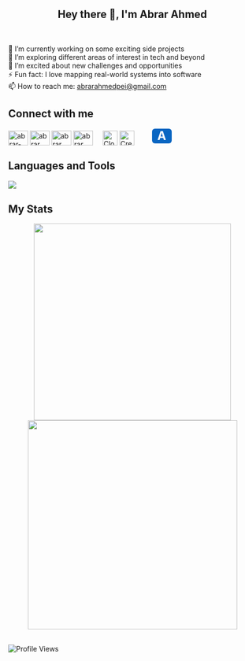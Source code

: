 <h2 align="center">Hey there 👋, I'm Abrar Ahmed</h2>
<div>&nbsp;</div>
<div>
  
🔭 I’m currently working on some exciting side projects  
🌱 I’m exploring different areas of interest in tech and beyond  
👯 I’m excited about new challenges and opportunities  
⚡ Fun fact: I love mapping real-world systems into software  
📫 How to reach me: abrarahmedpei@gmail.com  

## Connect with me

  <a href="https://linkedin.com/in/abrar2030" target="blank"><img align="center" src="https://raw.githubusercontent.com/rahuldkjain/github-profile-readme-generator/master/src/images/icons/Social/linked-in-alt.svg" alt="abrar-ahmed" height="30" width="40" /></a>
  <a href="https://www.instagram.com/abrar2o3o/" target="blank"><img align="center" src="https://raw.githubusercontent.com/rahuldkjain/github-profile-readme-generator/master/src/images/icons/Social/instagram.svg" alt="abrar___ahmed" height="30" width="40" /></a>
  <a href="https://www.facebook.com/abrar2O3O/" target="blank"><img align="center" src="https://raw.githubusercontent.com/rahuldkjain/github-profile-readme-generator/master/src/images/icons/Social/facebook.svg" alt="abrar___ahmed" height="30" width="40" /></a>
  <a href="https://www.hackerrank.com/abrar2030/" target="blank"><img align="center" src="https://raw.githubusercontent.com/rahuldkjain/github-profile-readme-generator/master/src/images/icons/Social/hackerrank.svg" alt="abrar___ahmed" height="30" width="40" /></a>
  <a href="https://www.cloudskillsboost.google/public_profiles/1601f1ee-b805-48be-a523-753d139f53cf" target="blank" style="text-decoration:none; margin-left:16px;">
<img align="center" src="https://cdn.worldvectorlogo.com/logos/google-cloud-2.svg?size=20" alt="Cloud Skills Boost" height="30" /></a>
  <a href="https://www.credly.com/users/abrar-ahmed" target="blank" style="text-decoration:none; margin-right:16px;">
<img align="center" src="https://logo.clearbit.com/credly.com?size=40" alt="Credly" height="30"  /></a>
<a href="https://abrar2030.github.io/Inceptra/" target="_blank" style="margin-left:16px; text-decoration:none;">
  <span style="
    display:inline-block;
    width:40px;
    height:30px;
    border-radius:6px;
    background-color:#0A66C2;
    color:#ffffff;
    font-weight:bold;
    font-size:24px;
    line-height:30px;
    text-align:center;
    text-decoration:none;
  ">A</span>
</a>

## Languages and Tools

<p align="left">
    <a href="https://github.com/abrar2030">
        <img src="https://skillicons.dev/icons?i=python,java,ts,js,aws,gcp,kubernetes,docker,terraform,jenkins,ansible,react,angular,nodejs,spring" />
    </a>
</p>

## My Stats

<div align="center">
   <img width="400" src="https://github-readme-stats.vercel.app/api?username=abrar2030&theme=tokyonight&show_icons=true&hide_border=true&count_private=true" />
   <img width="425" src="https://github-readme-streak-stats.herokuapp.com/?user=abrar2030&theme=tokyonight&hide_border=true" />
</div>

<br>

![Profile Views](https://komarev.com/ghpvc/?username=abrar2030\&abbreviated=true)
